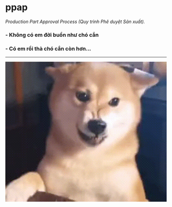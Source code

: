 # ppap

_Production Part Approval Process (Quy trình Phê duyệt Sản xuất)._

### - Không có em đời buồn như chó cắn 

### - Có em rồi thà chó cắn còn hơn...

---

![Gogogo](https://raw.githubusercontent.com/LibertyTechnologyTeam/ppap/refs/heads/main/.github/assets/gogogo.gif)
